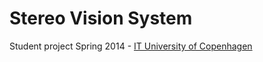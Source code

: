 Stereo Vision System
===================

Student project Spring 2014 - [IT University of Copenhagen](www.itu.dk/en)

